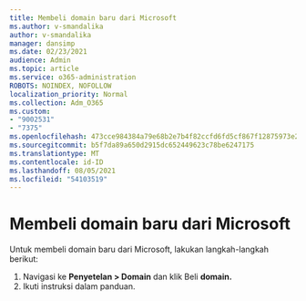 ```yaml
---
title: Membeli domain baru dari Microsoft
ms.author: v-smandalika
author: v-smandalika
manager: dansimp
ms.date: 02/23/2021
audience: Admin
ms.topic: article
ms.service: o365-administration
ROBOTS: NOINDEX, NOFOLLOW
localization_priority: Normal
ms.collection: Adm_O365
ms.custom:
- "9002531"
- "7375"
ms.openlocfilehash: 473cce984384a79e68b2e7b4f82ccfd6fd5cf867f12875973e2d8e11425824c8
ms.sourcegitcommit: b5f7da89a650d2915dc652449623c78be6247175
ms.translationtype: MT
ms.contentlocale: id-ID
ms.lasthandoff: 08/05/2021
ms.locfileid: "54103519"
---
```

# <a name="buy-a-new-domain-from-microsoft"></a>Membeli domain baru dari Microsoft

Untuk membeli domain baru dari Microsoft, lakukan langkah-langkah berikut:

1. Navigasi ke **Penyetelan > Domain** dan klik Beli **domain.** 
2. Ikuti instruksi dalam panduan.